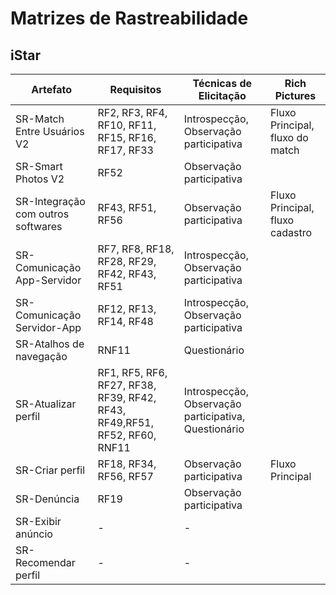 # Matrizes de Rastreabilidade

## iStar

| Artefato                           | Requisitos                                                   | Técnicas de Elicitação                               | Rich Pictures                   |
| ---------------------------------- | ------------------------------------------------------------ | ---------------------------------------------------- | ------------------------------- |
| SR-Match Entre Usuários V2         | RF2, RF3, RF4, RF10, RF11, RF15, RF16, RF17, RF33            | Introspecção, Observação participativa               | Fluxo Principal, fluxo do match |
| SR-Smart Photos V2                 | RF52                                                         | Observação participativa                             |                                 |
| SR-Integração com outros softwares | RF43, RF51, RF56                                             | Observação participativa                             | Fluxo Principal, fluxo cadastro |
| SR-Comunicação App-Servidor        | RF7, RF8, RF18, RF28, RF29, RF42, RF43, RF51                 | Introspecção, Observação participativa               |                                 |
| SR-Comunicação Servidor-App        | RF12, RF13, RF14, RF48                                       | Introspecção, Observação participativa               |                                 |
| SR-Atalhos de navegação            | RNF11                                                        | Questionário                                         |                                 |
| SR-Atualizar perfil                | RF1, RF5, RF6, RF27, RF38, RF39, RF42, RF43, RF49,RF51, RF52, RF60, RNF11 | Introspecção, Observação participativa, Questionário |                                 |
| SR-Criar perfil                    | RF18, RF34, RF56, RF57                                       | Observação participativa                             | Fluxo Principal                 |
| SR-Denúncia                        | RF19                                                         | Observação participativa                             |                                 |
| SR-Exibir anúncio                  | -                                                            | -                                                    |                                 |
| SR-Recomendar perfil               | -                                                            | -                                                    |                                 |